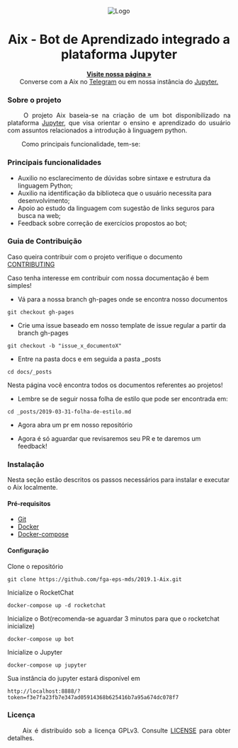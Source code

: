 <p align="center">
  <img src="https://raw.githubusercontent.com/fga-eps-mds/2019.1-Aix/master/docs/assets/img/cabracinza.png" alt="Logo">
</p>

<h1 align="center"> Aix - Bot de Aprendizado integrado a plataforma Jupyter</h1>

  <p align="center">
    <a href="https://fga-eps-mds.github.io/2019.1-Aix"><strong>Visite nossa página &raquo;</strong></a>
    <br>
    Converse com a Aix no <a href="https://t.me/Aix_chatbodebot">Telegram</a> ou em nossa instância do <a href="http://aixbot.me">Jupyter.</a>
  </p>
</p>

### Sobre o projeto

<p align="justify"> &emsp;&emsp;
  O projeto Aix baseia-se na criação de um bot disponibilizado na plataforma <a href="https://jupyter.org" margin=50> Jupyter</a>, que visa orientar o ensino e aprendizado do usuário com assuntos relacionados a introdução à linguagem python.</p>

<p align="justify"> &emsp;&emsp;
  Como principais funcionalidade, tem-se:
</p>


### Principais funcionalidades

* Auxilio no esclarecimento de dúvidas sobre sintaxe e estrutura da linguagem Python;
* Auxilio na identificação da biblioteca que o usuário necessita para desenvolvimento;
* Apoio ao estudo da linguagem com sugestão de links seguros para busca na web;
* Feedback sobre correção de exercícios propostos ao bot;

### Guia de Contribuição
Caso queira contribuir com o projeto verifique o documento <a href="https://github.com/fga-eps-mds/2019.1-Aix/blob/master/docs/CODE_OF_CONDUCT.md" margin=50> CONTRIBUTING</a>

Caso tenha interesse em contribuir com nossa documentação é bem simples!

- Vá para a nossa branch gh-pages onde se encontra nosso documentos

```
git checkout gh-pages
```
- Crie uma issue baseado em nosso template de issue regular a partir da branch gh-pages

```
git checkout -b "issue_x_documentoX"
```

- Entre na pasta docs e em seguida a pasta _posts

```
cd docs/_posts
```
  Nesta página você encontra todos os documentos referentes ao projetos!

- Lembre se de seguir nossa folha de estilo que pode ser encontrada em:

```
cd _posts/2019-03-31-folha-de-estilo.md
```
- Agora abra um pr em nosso repositório

- Agora é só aguardar que revisaremos seu PR e te daremos um feedback!


### Instalação
  Nesta seção estão descritos os passos necessários para instalar e executar o Aix localmente.

#### Pré-requisitos
* [Git](https://git-scm.com/)
* [Docker](https://www.docker.com/get-docker)
* [Docker-compose](https://docs.docker.com/compose/install/#install-compose)

#### Configuração
  Clone o repositório
  ```
  git clone https://github.com/fga-eps-mds/2019.1-Aix.git
  ```
  Inicialize o RocketChat
  ```
  docker-compose up -d rocketchat
  ```
  Inicialize o Bot(recomenda-se aguardar 3 minutos para que o rocketchat inicialize)
  ```
  docker-compose up bot
  ```
  Inicialize o Jupyter
  ```
  docker-compose up jupyter
  ```
  Sua instância do jupyter estará disponível em
  ```
  http://localhost:8888/?token=f3e7fa23fb7e347ad05914368b625416b7a95a674dc078f7
  ```


### Licença

<p align="justify">&emsp;&emsp; Aix é distribuído sob a licença GPLv3. Consulte <a href="https://github.com/fga-eps-mds/2019.1-Aix/blob/master/LICENSE">LICENSE</a> para obter detalhes.</p>
